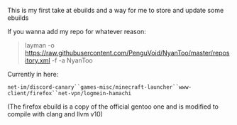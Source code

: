 This is my first take at ebuilds and a way for me to store and update some ebuilds

If you wanna add my repo for whatever reason:
> layman -o https://raw.githubusercontent.com/PenguVoid/NyanToo/master/repository.xml -f -a NyanToo

Currently in here:

`net-im/discord-canary``games-misc/minecraft-launcher``www-client/firefox``net-vpn/logmein-hamachi`


(The firefox ebuild is a copy of the official gentoo one and is modified to compile with clang and llvm v10)
